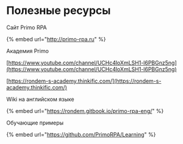 # Полезные ресурсы

Сайт Primo RPA

{% embed url="http://primo-rpa.ru" %}

Академия Primo

[https://www.youtube.com/channel/UCHc4loXmLSH1-l6PBGnz5ng](https://www.youtube.com/channel/UCHc4loXmLSH1-l6PBGnz5ng)

[https://rondem-s-academy.thinkific.com/](https://rondem-s-academy.thinkific.com/)

Wiki на английском языке

{% embed url="https://rondem.gitbook.io/primo-rpa-eng/" %}

Обучающие примеры

{% embed url="https://github.com/PrimoRPA/Learning" %}

